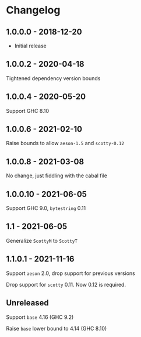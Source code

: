 # Changelog

## 1.0.0.0 - 2018-12-20

- Initial release

## 1.0.0.2 - 2020-04-18

Tightened dependency version bounds

## 1.0.0.4 - 2020-05-20

Support GHC 8.10

## 1.0.0.6 - 2021-02-10

Raise bounds to allow `aeson-1.5` and `scotty-0.12`

## 1.0.0.8 - 2021-03-08

No change, just fiddling with the cabal file

## 1.0.0.10 - 2021-06-05

Support GHC 9.0, `bytestring` 0.11

## 1.1 - 2021-06-05

Generalize `ScottyM` to `ScottyT`

## 1.1.0.1 - 2021-11-16

Support `aeson` 2.0, drop support for previous versions

Drop support for `scotty` 0.11. Now 0.12 is required.

## Unreleased

Support `base` 4.16 (GHC 9.2)

Raise `base` lower bound to 4.14 (GHC 8.10)
